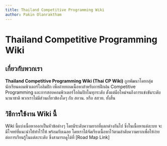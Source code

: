 ```yaml
---
title: Thailand Competitive Programming Wiki
author: Pakin Olanraktham
---
```


# Thailand Competitive Programming Wiki

## เกี่ยวกับพวกเรา
**Thailand Competitive Programming Wiki (Thai CP Wiki)** ถูกพัฒนาโดยกลุ่มนักเรียนคอมพิวเตอร์โอลิมปิก เพื่อถ่ายทอดเนื้อหาสำหรับการฝึกฝน Competitive Programming และการสอบคอมพิวเตอร์โอลิมปิกในทุกระดับ ตั้งแต่มือใหม่จนถึงการแข่งขันระดับนานาชาติ พวกเราไม่มีส่วนเกี่ยวข้องใดๆ กับ สอวน. หรือ สสวท. ทั้งสิ้น

## วิธีการใช้งาน Wiki นี้
Wiki นี้แบ่งเนื้อหาออกเป็นหัวข้อต่างๆ โดยมีระดับความยากที่แตกต่างกันไป ซึ่งในเนื้อหาแต่ละบท จะมีโจทย์ที่แนะนำให้ทำไว้ให้ พร้อมกับเฉลย โดยเราได้จัดเรียงเนื้อหาไว้ตามลำดับความยากเพื่อให้ง่ายต่อการเรียนรู้ในแต่ละระดับ ซึ่งสามารถดูได้ที่ [Road Map Link]